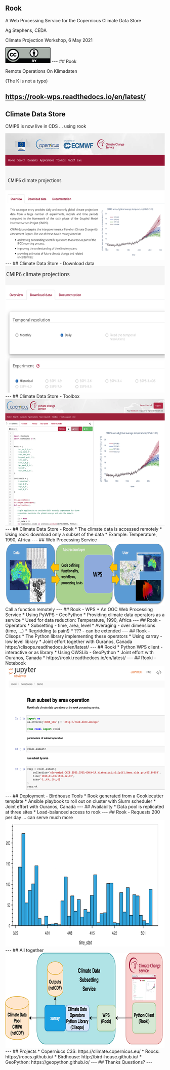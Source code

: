 ## Rook

A Web Processing Service for the Copernicus Climate Data Store

Ag Stephens, CEDA

Climate Projection Workshop, 6 May 2021

<img height="50" src="media/cc-license.png" alt="Creative Commons License"/>
---
## Rook

Remote Operations On Klimadaten

(The K is not a typo)

https://rook-wps.readthedocs.io/en/latest/
---
## Climate Data Store
CMIP6 is now live in CDS ... using rook

<img height="400" src="media/cds-cmip6.png" alt="CDS CMIP6"/>
---
## Climate Data Store - Download data

<img height="400" src="media/cds-download.png" alt="CDS download"/>
---
## Climate Data Store - Toolbox

<img height="400" src="media/cds-toolbox.png" alt="CDS download"/>
---
## Climate Data Store - Rook
* The climate data is accessed remotely
* Using rook: download only a subset of the data
* Example: Temperature, 1990, Africa
---
## Web Processing Service
<img height="200" src="media/wps_adamsteer.png" alt="WPS"/>
Call a function remotely
---
## Rook - WPS
* An OGC Web Processing Service
* Using PyWPS - GeoPython
* Providing climate data operators as a service
* Used for data reduction: Temperature, 1990, Africa
---
## Rook - Operators
* Subsetting - time, area, level
* Averaging - over dimensions (time, ...)
* Regridding (a pain!)
* ??? - can be extended
---
## Rook - Clisops
* The Python library implementing these operators
* Using xarray - low level library
* Joint effort together with Ouranos, Canada
https://clisops.readthedocs.io/en/latest/
---
## Rooki
* Python WPS client - interactive or as library
* Using OWSLib - GeoPython
* Joint effort with Ouranos, Canada
* https://rooki.readthedocs.io/en/latest/
---
## Rooki - Notebook
<img height="400" src="media/rooki-demo.png" alt="Rooki Notebook"/>
---
## Deployment - Birdhouse Tools
* Rook generated from a Cookiecutter template
* Ansible playbook to roll out on cluster with Slurm scheduler
* Joint effort with Ouranos, Canada
---
## Availabilty
* Data pool is replicated at three sites
* Load-balanced access to rook
---
## Rook - Requests
200 per day ... can serve much more
<img height="400" src="media/rook_requests.png" alt="Rook Requests"/>
---
## All together
<img height="300" src="media/rook-4cds.png" alt="Rook for CDS"/>
---
## Projects
* Coperniucs C3S: https://climate.copernicus.eu/
* Roocs: https://roocs.github.io/
* Birdhouse: http://bird-house.github.io/
* GeoPython: https://geopython.github.io/
---
## Thanks
Questions?
---
